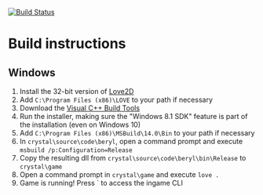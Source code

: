 [![Build Status](https://travis-ci.org/agersant/crystal.svg?branch=master)](https://travis-ci.org/agersant/crystal)

# Build instructions

## Windows

1. Install the 32-bit version of [Love2D](https://love2d.org/)
2. Add `C:\Program Files (x86)\LOVE` to your path if necessary
3. Download the [Visual C++ Build Tools](http://landinghub.visualstudio.com/visual-cpp-build-tools)
4. Run the installer, making sure the "Windows 8.1 SDK" feature is part of the installation (even on Windows 10)
5. Add `C:\Program Files (x86)\MSBuild\14.0\Bin` to your path if necessary
6. In `crystal\source\code\beryl`, open a command prompt and execute `msbuild /p:Configuration=Release`
7. Copy the resulting dll from `crystal\source\code\beryl\bin\Release` to `crystal\game`
8. Open a command prompt in `crystal\game` and execute `love .`
9. Game is running! Press ` to access the ingame CLI
